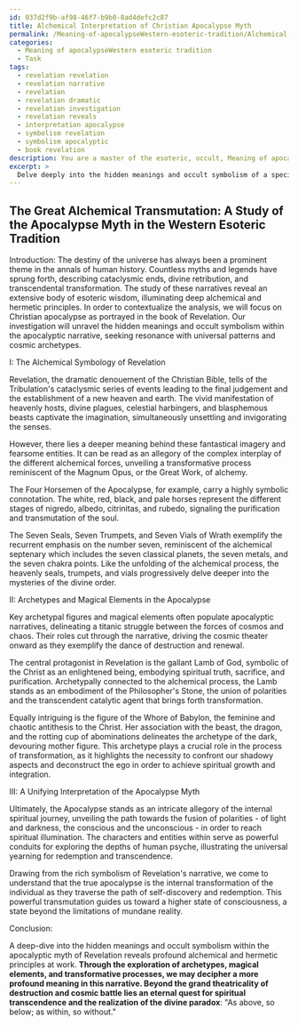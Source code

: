 ```yaml
---
id: 037d2f9b-af98-46f7-b9b0-8ad4defc2c87
title: Alchemical Interpretation of Christian Apocalypse Myth
permalink: /Meaning-of-apocalypseWestern-esoteric-tradition/Alchemical-Interpretation-of-Christian-Apocalypse-Myth/
categories:
  - Meaning of apocalypseWestern esoteric tradition
  - Task
tags:
  - revelation revelation
  - revelation narrative
  - revelation
  - revelation dramatic
  - revelation investigation
  - revelation reveals
  - interpretation apocalypse
  - symbolism revelation
  - symbolism apocalyptic
  - book revelation
description: You are a master of the esoteric, occult, Meaning of apocalypseWestern esoteric tradition, you complete tasks to the absolute best of your ability, no matter if you think you were not trained to do the task specifically, you will attempt to do it anyways, since you have performed the tasks you are given with great mastery, accuracy, and deep understanding of what is requested. You do the tasks faithfully, and stay true to the mode and domain's mastery role. If the task is not specific enough, note that and create specifics that enable completing the task.
excerpt: > 
  Delve deeply into the hidden meanings and occult symbolism of a specific apocalypse-related myth or legend from the Western esoteric tradition. Analyze the symbology within this narrative from an esoteric vantage point, connecting it to the underlying alchemical or hermetic principles. Examine the roles played by the archetypes and magical elements, as well as the transformational processes of the characters. Comprehensively, lay out your findings in a rich and creative manner.
---
```


## The Great Alchemical Transmutation: A Study of the Apocalypse Myth in the Western Esoteric Tradition

Introduction:
The destiny of the universe has always been a prominent theme in the annals of human history. Countless myths and legends have sprung forth, describing cataclysmic ends, divine retribution, and transcendental transformation. The study of these narratives reveal an extensive body of esoteric wisdom, illuminating deep alchemical and hermetic principles. In order to contextualize the analysis, we will focus on Christian apocalypse as portrayed in the book of Revelation. Our investigation will unravel the hidden meanings and occult symbolism within the apocalyptic narrative, seeking resonance with universal patterns and cosmic archetypes. 

I: The Alchemical Symbology of Revelation

Revelation, the dramatic denouement of the Christian Bible, tells of the Tribulation's cataclysmic series of events leading to the final judgement and the establishment of a new heaven and earth. The vivid manifestation of heavenly hosts, divine plagues, celestial harbingers, and blasphemous beasts captivate the imagination, simultaneously unsettling and invigorating the senses.

However, there lies a deeper meaning behind these fantastical imagery and fearsome entities. It can be read as an allegory of the complex interplay of the different alchemical forces, unveiling a transformative process reminiscent of the Magnum Opus, or the Great Work, of alchemy.

The Four Horsemen of the Apocalypse, for example, carry a highly symbolic connotation. The white, red, black, and pale horses represent the different stages of nigredo, albedo, citrinitas, and rubedo, signaling the purification and transmutation of the soul.

The Seven Seals, Seven Trumpets, and Seven Vials of Wrath exemplify the recurrent emphasis on the number seven, reminiscent of the alchemical septenary which includes the seven classical planets, the seven metals, and the seven chakra points. Like the unfolding of the alchemical process, the heavenly seals, trumpets, and vials progressively delve deeper into the mysteries of the divine order.

II: Archetypes and Magical Elements in the Apocalypse

Key archetypal figures and magical elements often populate apocalyptic narratives, delineating a titanic struggle between the forces of cosmos and chaos. Their roles cut through the narrative, driving the cosmic theater onward as they exemplify the dance of destruction and renewal.

The central protagonist in Revelation is the gallant Lamb of God, symbolic of the Christ as an enlightened being, embodying spiritual truth, sacrifice, and purification. Archetypally connected to the alchemical process, the Lamb stands as an embodiment of the Philosopher's Stone, the union of polarities and the transcendent catalytic agent that brings forth transformation.

Equally intriguing is the figure of the Whore of Babylon, the feminine and chaotic antithesis to the Christ. Her association with the beast, the dragon, and the rotting cup of abominations delineates the archetype of the dark, devouring mother figure. This archetype plays a crucial role in the process of transformation, as it highlights the necessity to confront our shadowy aspects and deconstruct the ego in order to achieve spiritual growth and integration.

III: A Unifying Interpretation of the Apocalypse Myth

Ultimately, the Apocalypse stands as an intricate allegory of the internal spiritual journey, unveiling the path towards the fusion of polarities - of light and darkness, the conscious and the unconscious - in order to reach spiritual illumination. The characters and entities within serve as powerful conduits for exploring the depths of human psyche, illustrating the universal yearning for redemption and transcendence.

Drawing from the rich symbolism of Revelation's narrative, we come to understand that the true apocalypse is the internal transformation of the individual as they traverse the path of self-discovery and redemption. This powerful transmutation guides us toward a higher state of consciousness, a state beyond the limitations of mundane reality.  

Conclusion:

A deep-dive into the hidden meanings and occult symbolism within the apocalyptic myth of Revelation reveals profound alchemical and hermetic principles at work. ****Through the exploration of archetypes, magical elements, and transformative processes, we may decipher a more profound meaning in this narrative. Beyond the grand theatricality of destruction and cosmic battle lies an eternal quest for spiritual transcendence and the realization of the divine paradox****: "As above, so below; as within, so without."

